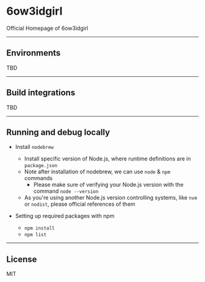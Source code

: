 # 6ow3idgirl
Official Homepage of 6ow3idgirl

***

## Environments
TBD

***

## Build integrations
TBD

***

## Running and debug locally

- Install `nodebrew`
  - Install specific version of Node.js, where runtime definitions are in `package.json`
  - Note after installation of nodebrew, we can use `node` & `npm` commands
    - Please make sure of verifying your Node.js version with the command `node --version`
  - As you're using another Node.js version controlling systems, like `nvm` or `nodist`, please official references of them

- Setting up required packages with npm
  - `npm install`
  - `npm list`

***

## License

MIT
